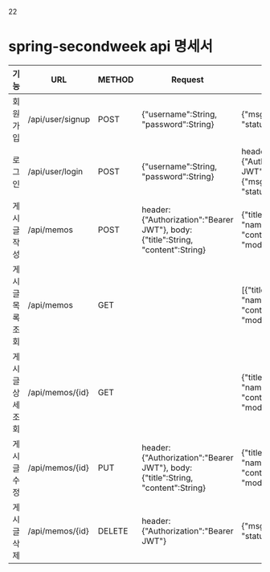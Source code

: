 
22
# spring-secondweek api 명세서
|기능|URL|METHOD|Request|Response|
|------|---|---|---|---|
|회원가입|/api/user/signup|POST|{"username":String, "password":String}|{"msg":String, "status":HttpStatus}|
|로그인|/api/user/login|POST|{"username":String, "password":String}|header:{"Authorization":"Bearer JWT"}, body:{"msg":String, "status":HttpStatus}|
|게시글 작성|/api/memos|POST|header:{"Authorization":"Bearer JWT"}, body:{"title":String, "content":String}|{"title":String, "name":String, "content":String, "modifiedAt":String}|
|게시글 목록 조회|/api/memos|GET||[{"title":String, "name":String, "content":String, "modifiedAt":String},...]|
|게시글 상세 조회|/api/memos/{id}|GET||{"title":String, "name":String, "content":String, "modifiedAt":String}|
|게시글 수정|/api/memos/{id}|PUT|header:{"Authorization":"Bearer JWT"}, body:{"title":String, "content":String}|{"title":String, "name":String, "content":String, "modifiedAt":String}|
|게시글 삭제|/api/memos/{id}|DELETE|header:{"Authorization":"Bearer JWT"}|{"msg":String, "status":HttpStatus}|
